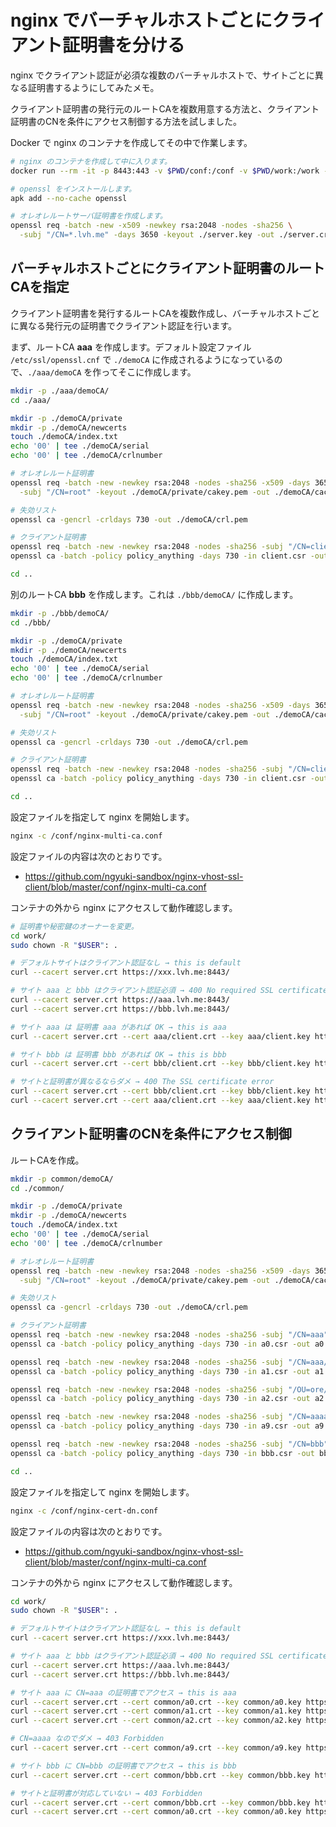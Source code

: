 # nginx でバーチャルホストごとにクライアント証明書を分ける

nginx でクライアント認証が必須な複数のバーチャルホストで、サイトごとに異なる証明書するようにしてみたメモ。

クライアント証明書の発行元のルートCAを複数用意する方法と、クライアント証明書のCNを条件にアクセス制御する方法を試しました。

Docker で nginx のコンテナを作成してその中で作業します。

```sh
# nginx のコンテナを作成して中に入ります。
docker run --rm -it -p 8443:443 -v $PWD/conf:/conf -v $PWD/work:/work -w /work nginx:alpine sh

# openssl をインストールします。
apk add --no-cache openssl

# オレオレルートサーバ証明書を作成します。
openssl req -batch -new -x509 -newkey rsa:2048 -nodes -sha256 \
  -subj "/CN=*.lvh.me" -days 3650 -keyout ./server.key -out ./server.crt
```

## バーチャルホストごとにクライアント証明書のルートCAを指定

クライアント証明書を発行するルートCAを複数作成し、バーチャルホストごとに異なる発行元の証明書でクライアント認証を行います。

まず、ルートCA **aaa** を作成します。デフォルト設定ファイル `/etc/ssl/openssl.cnf` で `./demoCA` に作成されるようになっているので、`./aaa/demoCA` を作ってそこに作成します。

```sh
mkdir -p ./aaa/demoCA/
cd ./aaa/

mkdir -p ./demoCA/private
mkdir -p ./demoCA/newcerts
touch ./demoCA/index.txt
echo '00' | tee ./demoCA/serial
echo '00' | tee ./demoCA/crlnumber

# オレオレルート証明書
openssl req -batch -new -newkey rsa:2048 -nodes -sha256 -x509 -days 3650 \
  -subj "/CN=root" -keyout ./demoCA/private/cakey.pem -out ./demoCA/cacert.pem

# 失効リスト
openssl ca -gencrl -crldays 730 -out ./demoCA/crl.pem

# クライアント証明書
openssl req -batch -new -newkey rsa:2048 -nodes -sha256 -subj "/CN=client" -keyout client.key -out client.csr
openssl ca -batch -policy policy_anything -days 730 -in client.csr -out client.crt

cd ..
```

別のルートCA **bbb** を作成します。これは `./bbb/demoCA/` に作成します。

```sh
mkdir -p ./bbb/demoCA/
cd ./bbb/

mkdir -p ./demoCA/private
mkdir -p ./demoCA/newcerts
touch ./demoCA/index.txt
echo '00' | tee ./demoCA/serial
echo '00' | tee ./demoCA/crlnumber

# オレオレルート証明書
openssl req -batch -new -newkey rsa:2048 -nodes -sha256 -x509 -days 3650 \
  -subj "/CN=root" -keyout ./demoCA/private/cakey.pem -out ./demoCA/cacert.pem

# 失効リスト
openssl ca -gencrl -crldays 730 -out ./demoCA/crl.pem

# クライアント証明書
openssl req -batch -new -newkey rsa:2048 -nodes -sha256 -subj "/CN=client" -keyout client.key -out client.csr
openssl ca -batch -policy policy_anything -days 730 -in client.csr -out client.crt

cd ..
```

設定ファイルを指定して nginx を開始します。

```sh
nginx -c /conf/nginx-multi-ca.conf
```

設定ファイルの内容は次のとおりです。

- https://github.com/ngyuki-sandbox/nginx-vhost-ssl-client/blob/master/conf/nginx-multi-ca.conf

コンテナの外から nginx にアクセスして動作確認します。

```sh
# 証明書や秘密鍵のオーナーを変更。
cd work/
sudo chown -R "$USER": .

# デフォルトサイトはクライアント認証なし → this is default
curl --cacert server.crt https://xxx.lvh.me:8443/

# サイト aaa と bbb はクライアント認証必須 → 400 No required SSL certificate was sent
curl --cacert server.crt https://aaa.lvh.me:8443/
curl --cacert server.crt https://bbb.lvh.me:8443/

# サイト aaa は 証明書 aaa があれば OK → this is aaa
curl --cacert server.crt --cert aaa/client.crt --key aaa/client.key https://aaa.lvh.me:8443/

# サイト bbb は 証明書 bbb があれば OK → this is bbb
curl --cacert server.crt --cert bbb/client.crt --key bbb/client.key https://bbb.lvh.me:8443/

# サイトと証明書が異なるならダメ → 400 The SSL certificate error
curl --cacert server.crt --cert bbb/client.crt --key bbb/client.key https://aaa.lvh.me:8443/
curl --cacert server.crt --cert aaa/client.crt --key aaa/client.key https://bbb.lvh.me:8443/
```

## クライアント証明書のCNを条件にアクセス制御

ルートCAを作成。

```sh
mkdir -p common/demoCA/
cd ./common/

mkdir -p ./demoCA/private
mkdir -p ./demoCA/newcerts
touch ./demoCA/index.txt
echo '00' | tee ./demoCA/serial
echo '00' | tee ./demoCA/crlnumber

# オレオレルート証明書
openssl req -batch -new -newkey rsa:2048 -nodes -sha256 -x509 -days 3650 \
  -subj "/CN=root" -keyout ./demoCA/private/cakey.pem -out ./demoCA/cacert.pem

# 失効リスト
openssl ca -gencrl -crldays 730 -out ./demoCA/crl.pem

# クライアント証明書
openssl req -batch -new -newkey rsa:2048 -nodes -sha256 -subj "/CN=aaa" -keyout a0.key -out a0.csr
openssl ca -batch -policy policy_anything -days 730 -in a0.csr -out a0.crt

openssl req -batch -new -newkey rsa:2048 -nodes -sha256 -subj "/CN=aaa/O=ore" -keyout a1.key -out a1.csr
openssl ca -batch -policy policy_anything -days 730 -in a1.csr -out a1.crt

openssl req -batch -new -newkey rsa:2048 -nodes -sha256 -subj "/OU=ore/CN=aaa" -keyout a2.key -out a2.csr
openssl ca -batch -policy policy_anything -days 730 -in a2.csr -out a2.crt

openssl req -batch -new -newkey rsa:2048 -nodes -sha256 -subj "/CN=aaaa" -keyout a9.key -out a9.csr
openssl ca -batch -policy policy_anything -days 730 -in a9.csr -out a9.crt

openssl req -batch -new -newkey rsa:2048 -nodes -sha256 -subj "/CN=bbb" -keyout bbb.key -out bbb.csr
openssl ca -batch -policy policy_anything -days 730 -in bbb.csr -out bbb.crt

cd ..
```

設定ファイルを指定して nginx を開始します。

```sh
nginx -c /conf/nginx-cert-dn.conf
```

設定ファイルの内容は次のとおりです。

- https://github.com/ngyuki-sandbox/nginx-vhost-ssl-client/blob/master/conf/nginx-multi-ca.conf

コンテナの外から nginx にアクセスして動作確認します。

```sh
cd work/
sudo chown -R "$USER": .

# デフォルトサイトはクライアント認証なし → this is default
curl --cacert server.crt https://xxx.lvh.me:8443/

# サイト aaa と bbb はクライアント認証必須 → 400 No required SSL certificate was sent
curl --cacert server.crt https://aaa.lvh.me:8443/
curl --cacert server.crt https://bbb.lvh.me:8443/

# サイト aaa に CN=aaa の証明書でアクセス → this is aaa
curl --cacert server.crt --cert common/a0.crt --key common/a0.key https://aaa.lvh.me:8443/
curl --cacert server.crt --cert common/a1.crt --key common/a1.key https://aaa.lvh.me:8443/
curl --cacert server.crt --cert common/a2.crt --key common/a2.key https://aaa.lvh.me:8443/

# CN=aaaa なのでダメ → 403 Forbidden
curl --cacert server.crt --cert common/a9.crt --key common/a9.key https://aaa.lvh.me:8443/

# サイト bbb に CN=bbb の証明書でアクセス → this is bbb
curl --cacert server.crt --cert common/bbb.crt --key common/bbb.key https://bbb.lvh.me:8443/

# サイトと証明書が対応していない → 403 Forbidden
curl --cacert server.crt --cert common/bbb.crt --key common/bbb.key https://aaa.lvh.me:8443/
curl --cacert server.crt --cert common/a0.crt --key common/a0.key https://bbb.lvh.me:8443/
```
